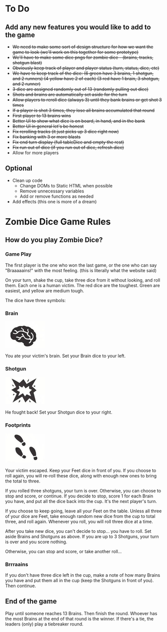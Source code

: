 # To Do

## Add any new features you would like to add to the game

- ~~We need to make some sort of design structure for how we want the game to look (we'll work on this together for some prototype)~~
- ~~We'll have to make some dice pngs for zombie dice - (brains, tracks, shotgun blast)~~
- ~~Obviously keep track of player and player status (turn, status, dice, etc)~~
- ~~We have to keep track of the dice: (6 green have 3 brains, 1 shotgun, and 2 runners) (4 yellow have 2 of each) (3 red have 1 brain, 3 shotgun, and 2 runner)~~
- ~~3 dice are assigned randomly out of 13 (randomly pulling out dice)~~
- ~~Shots and brains are automatically set aside for the turn~~
- ~~Allow players to reroll dice (always 3) until they bank brains or get shot 3 times~~
- ~~If a player is shot 3 times, they lose all brains accumulated that round~~
- ~~First player to 13 brains wins~~
- ~~Better UI to show what dice is on board, in hand, and in the bank~~
- ~~Better UI in general let's be honest~~
- ~~Fix rerolling tracks (it just picks up 3 dice right now)~~
- ~~Fix banking with 3 or more blasts~~
- ~~Fix end turn display (full tableDice and empty the rest)~~
-  ~~Fix run out of dice (if you run out of dice, refresh dice)~~
- Allow for more players

## Optional

- Clean up code
  - Change DOMs to Static HTML when possible
  - Remove unnecessary variables
  - Add or remove functions as needed
- Add effects (this one is more of a dream)

# Zombie Dice Game Rules

## How do you play Zombie Dice?

### Game Play

The first player is the one who won the last game, or the one who can say "Braaaaains!" with the most feeling. (this is literally what the website said)

On your turn, shake the cup, take three dice from it without looking, and roll them. Each one is a human victim. The red dice are the toughest. Green are easiest, and yellow are medium tough.

The dice have three symbols:

### Brain

![brain](images/brain.jpg)

You ate your victim's brain. Set your Brain dice to your left.

### Shotgun

![shotgun](images/shotgun.jpg)

He fought back! Set your Shotgun dice to your right.

### Footprints

![footprints](images/footprints.jpg)

Your victim escaped. Keep your Feet dice in front of you. If you choose to roll again, you will re-roll these dice, along with enough new ones to bring the total to three.

If you rolled three shotguns, your turn is over. Otherwise, you can choose to stop and score, or continue. If you decide to stop, score 1 for each Brain you have, and put all the dice back into the cup. It's the next player's turn.

If you choose to keep going, leave all your Feet on the table. Unless all three of your dice are Feet, take enough random new dice from the cup to total three, and roll again. Whenever you roll, you will roll three dice at a time.

After you take new dice, you can't decide to stop... you have to roll. Set aside Brains and Shotguns as above. If you are up to 3 Shotguns, your turn is over and you score nothing.

Otherwise, you can stop and score, or take another roll...

### Brrraains

If you don't have three dice left in the cup, make a note of how many Brains you have and put them all in the cup (keep the Shotguns in front of you). Then continue.

## End of the game

Play until someone reaches 13 Brains. Then finish the round. Whoever has the most Brains at the end of that round is the winner. If there's a tie, the leaders (only) play a tiebreaker round.
